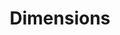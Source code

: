 ---
bigquery: https://console.cloud.google.com/bigquery?p=covid-19-dimensions-ai&page=table&d=data&t=publications
contributors: Digital Science, https://www.digital-science.com/
cost: Free for personal, non-commercial use.
description: Dimensions contains more than 100 million publications, ranging from
  articles published in scholarly journals, books and book chapters, to preprints
  and conference proceedings. All publications are contextualized with linked data
  sets, funding, publications, patents, clinical trials, and policy documents. You
  can also view associated categories, funders, institutions, and researcher profiles.
documentation: https://docs.dimensions.ai/bigquery/index.html
last_edit: Mon, 04 Apr 2022 19:04:00 GMT
location: https://www.dimensions.ai/products/free/
maintained_by: Digital Science, https://www.digital-science.com/
schema_fields: '[''grant_number'', ''expiration_year'', ''researcher_ids'', ''repository_name'',
  ''funder_org_countries'', ''repository_id'', ''category_hrcs_rac'', ''proceedings_title'',
  ''authors'', ''citations'', ''linkout'', ''citations_count'', ''metrics'', ''date_normal'',
  ''title'', ''application_number'', ''funder_org_acronyms'', ''research_org_cities'',
  ''inventor_names'', ''research_orgs'', ''journal'', ''registry'', ''kind'', ''acknowledgements'',
  ''book_title'', ''original_assignee_orgs'', ''isbn'', ''id'', ''publication_date'',
  ''funder_org'', ''research_org_countries'', ''original_title'', ''doi'', ''date_imported_gbq'',
  ''funder_org_state_codes'', ''open_access_categories'', ''filing_date'', ''legal_events'',
  ''relationships'', ''resulting_publication_ids'', ''citation_string'', ''address'',
  ''jurisdiction'', ''funding_jpy'', ''pages'', ''current_assignee_orgs'', ''conditions'',
  ''created_date'', ''granted_date'', ''funding_aud'', ''associated_publication_pmid'',
  ''priority_date'', ''cpc'', ''category_sdg'', ''repository_url'', ''publication_year'',
  ''active_years'', ''date_inserted'', ''source_id'', ''date_online'', ''eisbn'',
  ''current_assignee_countries'', ''mesh_headings'', ''original_abstract'', ''external_ids'',
  ''granted_year'', ''date_print'', ''pmcid'', ''category_icrp_ct'', ''organisation_details'',
  ''assignee_orgs'', ''funder_countries'', ''priority_year'', ''funding_nzd'', ''types'',
  ''journal_lists'', ''pmid'', ''gender'', ''funding_amount'', ''interventions'',
  ''date'', ''arxiv_id'', ''funding_cad'', ''editors'', ''phase'', ''links'', ''language'',
  ''category_for'', ''funding_currency'', ''funding_gbp'', ''end_date'', ''publication_ids'',
  ''funding_chf'', ''wikipedia_url'', ''patent_ids'', ''research_org_country_names'',
  ''resulting_publication_doi'', ''reference_ids'', ''funder_orgs'', ''mesh_terms'',
  ''book_series_title'', ''current_assignee'', ''family_count'', ''concepts'', ''acronyms'',
  ''investigators'', ''issue'', ''date_modified'', ''filing_status'', ''parent_id'',
  ''original_assignee_countries'', ''research_org_city_names'', ''established'', ''associated_publication_arxiv_id'',
  ''acronym'', ''labels'', ''embargo_date'', ''abstract'', ''associated_grant_ids'',
  ''supporting_grant_ids'', ''year'', ''research_org_state_codes'', ''aliases'', ''type'',
  ''funding_usd'', ''conference'', ''description'', ''funder_org_cities'', ''family_id'',
  ''clinical_trial_ids'', ''altmetrics'', ''category_icrp_cso'', ''foa_number'', ''category_hra'',
  ''family_members_ids'', ''funding_details'', ''original_assignee'', ''status'',
  ''name'', ''filing_year'', ''volume'', ''category_uoa'', ''start_year'', ''associated_publication_id'',
  ''cited_by_ids'', ''end_year'', ''subtitles'', ''start_date'', ''email_address'',
  ''publisher'', ''funding_eur'', ''funding_cny'', ''open_access_categories_v2'',
  ''legal_status'', ''category_hrcs_hc'', ''license'', ''categories'', ''brief_title'',
  ''ipcr'', ''assignee_countries'', ''research_org_state_names'', ''category_rcdc'',
  ''associated_publication_doi'', ''expiration_date'', ''category_bra'']'
shortname: dimensions
tags:
- scholarly literature
- patents
- funding
- clinical trials
- academic profiles
terms_of_use: 'Use of both the Dimensions COVID-19 dataset and full Dimensions dataset
  are subject to the Dimensions Terms of use: https://www.dimensions.ai/policies-terms-legal '
title: Dimensions
uuid: dcff88bd-fe6b-4fdb-8159-809bf9d7bc1c
---
